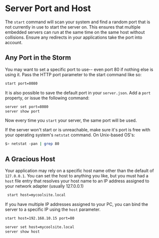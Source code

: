 # Server Port and Host

The `start` command will scan your system and find a random port that is not currently in use to start the server on.  This ensures that multiple embedded servers can run at the same time on the same host without collisions.  Ensure any redirects in your applications take the port into account.   

## Any Port in the Storm

You may want to set a specific port to use-- even port 80 if nothing else is using it.  Pass the HTTP port parameter to the start command like so:

 ```bash
 start port=8080
 ```

It is also possible to save the default port in your `server.json`.  Add a `port` property, or issue the following command:

```bash
server set port=8080
server show port
```

Now every time you `start` your server, the same port will be used.
 
 If the server won't start or is unreachable, make sure it's port is free with your operating system's `netstat` command.  On Unix-based OS's:
 
 ```bash
 $> netstat -pan | grep 80
 ```
 
 ## A Gracious Host
 
 Your application may rely on a specific host name other than the default of `127.0.0.1`.  You can set the host to anything you like, but you must had a `host` file entry that resolves your host name to an IP address assigned to your network adapter (usually 127.0.0.1)
 
```bash
 start host=mycoolsite.local
 ```
 
 If you have multiple IP addresses assigned to your PC, you can bind the server to a specific IP using the `host` parameter.
 
 ```bash
 start host=192.168.10.15 port=80
 ```


```bash
server set host=mycoolsite.local
server show host
```
